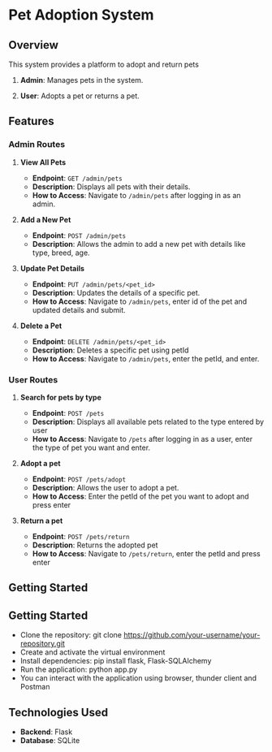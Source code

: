 # Pet Adoption System

## Overview
This system provides a platform to adopt and return pets

1. **Admin**: Manages pets in the system.

2. **User**: Adopts a pet or returns a pet.

## Features

### Admin Routes
1. **View All Pets**
   - **Endpoint**: `GET /admin/pets`
   - **Description**: Displays all pets with their details.
   - **How to Access**: Navigate to `/admin/pets` after logging in as an admin.

2. **Add a New Pet**
   - **Endpoint**: `POST /admin/pets`
   - **Description**: Allows the admin to add a new pet with details like type, breed, age.
  

3. **Update Pet Details**
   - **Endpoint**: `PUT /admin/pets/<pet_id>`
   - **Description**: Updates the details of a specific pet.
   - **How to Access**: Navigate to `/admin/pets`, enter id of the pet and updated details and submit.

4. **Delete a Pet**
   - **Endpoint**: `DELETE /admin/pets/<pet_id>`
   - **Description**: Deletes a specific pet using petId
   - **How to Access**: Navigate to `/admin/pets`, enter the petId, and enter.

### User Routes
1. **Search for pets by type**
   - **Endpoint**: `POST /pets`
   - **Description**: Displays all available pets related to the type entered by user
   - **How to Access**: Navigate to `/pets` after logging in as a user, enter the type of pet you want and enter.

2. **Adopt a pet**
   - **Endpoint**: `POST /pets/adopt`
   - **Description**: Allows the user to adopt a pet.
   - **How to Access**: Enter the petId of the pet you want to adopt and press enter

3. **Return a pet**
   - **Endpoint**: `POST /pets/return`
   - **Description**: Returns the adopted pet
   - **How to Access**: Navigate to `/pets/return`, enter the petId and press enter

## Getting Started

## Getting Started
- Clone the repository: git clone https://github.com/your-username/your-repository.git
- Create and activate the virtual environment
- Install dependencies: pip install flask, Flask-SQLAlchemy
- Run the application: python app.py
- You can interact with the application using browser, thunder client and Postman

## Technologies Used
- **Backend**: Flask
- **Database**: SQLite
